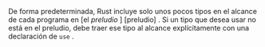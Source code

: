 De forma predeterminada, Rust incluye solo unos pocos tipos en el alcance de cada programa en [el *preludio* ] [preludio]<!-- &lt;!----&gt; --> . Si un tipo que desea usar no está en el preludio, debe traer ese tipo al alcance explícitamente con una declaración de `use` .
